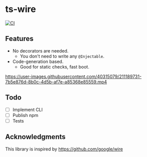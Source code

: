 # ts-wire

[![CI](https://github.com/KoichiKiyokawa/ts-wire/actions/workflows/ci.yml/badge.svg?branch=main)](https://github.com/KoichiKiyokawa/ts-wire/actions/workflows/ci.yml)

## Features

- No decorators are needed.
  - You don't need to write any `@Injectable`.
- Code-generation based.
  - Good for static checks, fast boot.

https://user-images.githubusercontent.com/40315079/211189731-7b5e876d-8b0c-4d5b-af7e-a85368e85559.mp4

## Todo

- [ ] Implement CLI
- [ ] Publish npm
- [ ] Tests

## Acknowledgments

This library is inspired by https://github.com/google/wire

